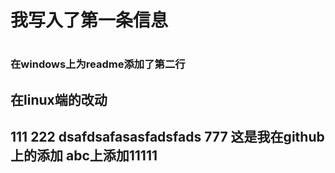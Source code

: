 <h1>我写入了第一条信息<h1/>
<h3>在windows上为readme添加了第二行<h3/>
<h2>在linux端的改动<h2/>
111
222
dsafdsafasasfadsfads
777
这是我在github上的添加
abc上添加11111
